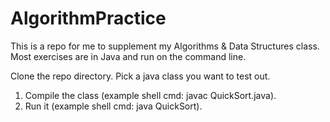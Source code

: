 # AlgorithmPractice
This is a repo for me to supplement my Algorithms &amp; Data Structures class. Most exercises are in Java and run on the command line.

Clone the repo directory.
Pick a java class you want to test out.

1. Compile the class 
    (example shell cmd: javac QuickSort.java).
2. Run it 
    (example shell cmd: java QuickSort).
